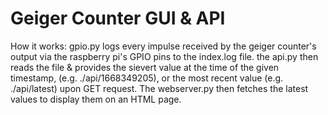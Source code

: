 # Geiger Counter GUI & API

How it works:
gpio.py logs every impulse received by the geiger counter's output via the raspberry pi's GPIO pins to the index.log file.
the api.py then reads the file & provides the sievert value at the time of the given timestamp, (e.g. ./api/1668349205), or the most recent value (e.g. ./api/latest) upon GET request. The webserver.py then fetches the latest values to display them on an HTML page.

